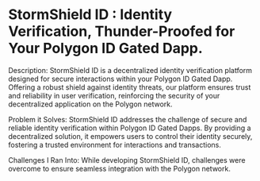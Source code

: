 # StormShield ID : Identity Verification, Thunder-Proofed for Your Polygon ID Gated Dapp.

Description:
StormShield ID is a decentralized identity verification platform designed for secure interactions within your Polygon ID Gated Dapp. Offering a robust shield against identity threats, our platform ensures trust and reliability in user verification, reinforcing the security of your decentralized application on the Polygon network.

Problem it Solves:
StormShield ID addresses the challenge of secure and reliable identity verification within Polygon ID Gated Dapps. By providing a decentralized solution, it empowers users to control their identity securely, fostering a trusted environment for interactions and transactions.

Challenges I Ran Into:
While developing StormShield ID, challenges were overcome to ensure seamless integration with the Polygon network. 
